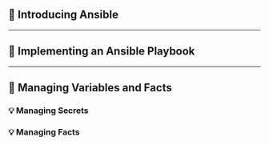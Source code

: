 ## :bookmark_tabs: Introducing Ansible
---
## :bookmark_tabs: Implementing an Ansible Playbook
---
## :bookmark_tabs: Managing Variables and Facts
###	:bulb: Managing Secrets
###	:bulb: Managing Facts
